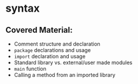# syntax

## Covered Material:

* Comment structure and declaration
* `package` declarations and usage
* `import` declaration and usage
* Standard library vs. external/user made modules
* `main` function
* Calling a method from an imported library
